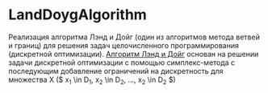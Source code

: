 # LandDoygAlgorithm
Реализация алгоритма Лэнд и Дойг (один из алгоритмов метода ветвей и границ) для решения задач целочисленного программирования (дискретной оптимизации). 
[Алгоритм Лэнд и Дойг](https://ru.wikipedia.org/wiki/Метод_ветвей_и_границ) основан на решении задачи дискретной оптимизации с помощью симплекс-метода с последующим добавление
ограничений на дискретность для множества X ($ x<sub>1</sub> \in D<sub>1</sub>, x<sub>2</sub> \in D<sub>2</sub>, ..., x<sub>2</sub> \in D<sub>2</sub> $)
